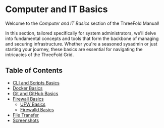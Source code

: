 <h1> Computer and IT Basics </h1>

Welcome to the *Computer and IT Basics* section of the ThreeFold Manual! 

In this section, tailored specifically for system administrators, we'll delve into fundamental concepts and tools that form the backbone of managing and securing infrastructure. Whether you're a seasoned sysadmin or just starting your journey, these basics are essential for navigating the intricacies of the ThreeFold Grid.

<h2> Table of Contents </h2>

- [CLI and Scripts Basics](./cli_scripts_basics.md)
- [Docker Basics](./docker_basics.md)
- [Git and GitHub Basics](./git_github_basics.md)
- [Firewall Basics](./firewall_basics/firewall_basics.md)
  - [UFW Basics](./firewall_basics/ufw_basics.md)
  - [Firewalld Basics](./firewall_basics/firewalld_basics.md)
- [File Transfer](./file_transfer.md)
- [Screenshots](./screenshots.md)